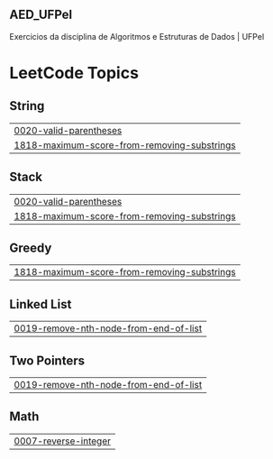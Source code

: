 ## AED_UFPel
 Exercicios da disciplina de Algoritmos e Estruturas de Dados | UFPel

<!---LeetCode Topics Start-->
# LeetCode Topics
## String
|  |
| ------- |
| [0020-valid-parentheses](https://github.com/DLedebuhr/AED_UFPel/tree/master/0020-valid-parentheses) |
| [1818-maximum-score-from-removing-substrings](https://github.com/DLedebuhr/AED_UFPel/tree/master/1818-maximum-score-from-removing-substrings) |
## Stack
|  |
| ------- |
| [0020-valid-parentheses](https://github.com/DLedebuhr/AED_UFPel/tree/master/0020-valid-parentheses) |
| [1818-maximum-score-from-removing-substrings](https://github.com/DLedebuhr/AED_UFPel/tree/master/1818-maximum-score-from-removing-substrings) |
## Greedy
|  |
| ------- |
| [1818-maximum-score-from-removing-substrings](https://github.com/DLedebuhr/AED_UFPel/tree/master/1818-maximum-score-from-removing-substrings) |
## Linked List
|  |
| ------- |
| [0019-remove-nth-node-from-end-of-list](https://github.com/DLedebuhr/AED_UFPel/tree/master/0019-remove-nth-node-from-end-of-list) |
## Two Pointers
|  |
| ------- |
| [0019-remove-nth-node-from-end-of-list](https://github.com/DLedebuhr/AED_UFPel/tree/master/0019-remove-nth-node-from-end-of-list) |
## Math
|  |
| ------- |
| [0007-reverse-integer](https://github.com/DLedebuhr/AED_UFPel/tree/master/0007-reverse-integer) |
<!---LeetCode Topics End-->